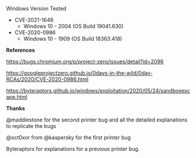 Windows Version Tested
                
+ CVE-2021-1648
    + Windows 10 - 2004 (OS Build 19041.630)
+ CVE-2020-0986
    + Windows 10 - 1909 (OS Build 18363.418)

**References** 

https://bugs.chromium.org/p/project-zero/issues/detail?id=2096

https://googleprojectzero.github.io/0days-in-the-wild/0day-RCAs/2020/CVE-2020-0986.html

https://byteraptors.github.io/windows/exploitation/2020/05/24/sandboxescape.html


**Thanks** 

@maddiestone for the second printer bug and all the detailed explanations to replicate the bugs

@oct0xor from @kaspersky for the first printer bug

Byteraptors for explanations for a previous printer bug.
